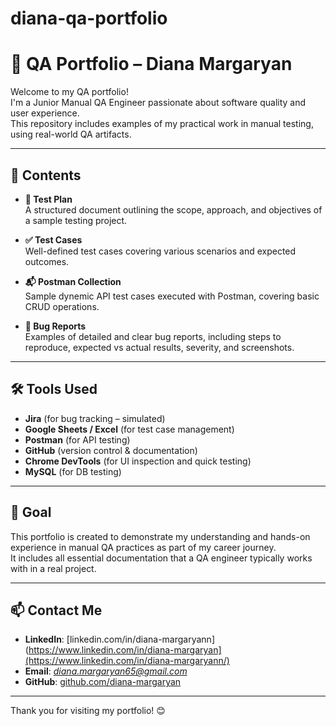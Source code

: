 # diana-qa-portfolio
# 🧪 QA Portfolio – Diana Margaryan

Welcome to my QA portfolio!  
I'm a Junior Manual QA Engineer passionate about software quality and user experience.  
This repository includes examples of my practical work in manual testing, using real-world QA artifacts.

---

## 📁 Contents

- **📝 Test Plan**  
  A structured document outlining the scope, approach, and objectives of a sample testing project.

- **✅ Test Cases**  
  Well-defined test cases covering various scenarios and expected outcomes.

- **📬 Postman Collection**  
  Sample dynemic API test cases executed with Postman, covering basic CRUD operations.

- **🐞 Bug Reports**  
  Examples of detailed and clear bug reports, including steps to reproduce, expected vs actual results, severity, and screenshots.

---

## 🛠️ Tools Used

- **Jira** (for bug tracking – simulated)
- **Google Sheets / Excel** (for test case management)
- **Postman** (for API testing)
- **GitHub** (version control & documentation)
- **Chrome DevTools** (for UI inspection and quick testing)
- **MySQL** (for DB testing) 

---

## 🎯 Goal

This portfolio is created to demonstrate my understanding and hands-on experience in manual QA practices as part of my career journey.  
It includes all essential documentation that a QA engineer typically works with in a real project.

---

## 📫 Contact Me

- **LinkedIn**: [linkedin.com/in/diana-margaryann](https://www.linkedin.com/in/diana-margaryan](https://www.linkedin.com/in/diana-margaryann/)
- **Email**: *diana.margaryan65@gmail.com* 
- **GitHub**: [github.com/diana-margaryan](https://github.com/diana-margaryan)

---

Thank you for visiting my portfolio! 😊
